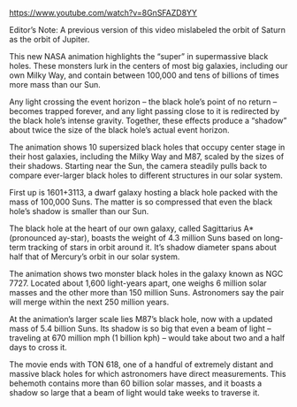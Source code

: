 https://www.youtube.com/watch?v=8GnSFAZD8YY

Editor’s Note: A previous version of this video mislabeled the orbit of Saturn as the orbit of Jupiter.

This new NASA animation highlights the “super” in supermassive black holes. These monsters lurk in the centers of most big galaxies, including our own Milky Way, and contain between 100,000 and tens of billions of times more mass than our Sun.
 
Any light crossing the event horizon – the black hole’s point of no return – becomes trapped forever, and any light passing close to it is redirected by the black hole’s intense gravity. Together, these effects produce a “shadow” about twice the size of the black hole’s actual event horizon.
 
The animation shows 10 supersized black holes that occupy center stage in their host galaxies, including the Milky Way and M87, scaled by the sizes of their shadows. Starting near the Sun, the camera steadily pulls back to compare ever-larger black holes to different structures in our solar system. 
 
First up is 1601+3113, a dwarf galaxy hosting a black hole packed with the mass of 100,000 Suns. The matter is so compressed that even the black hole’s shadow is smaller than our Sun. 
 
The black hole at the heart of our own galaxy, called Sagittarius A* (pronounced ay-star), boasts the weight of 4.3 million Suns based on long-term tracking of stars in orbit around it. It’s shadow diameter spans about half that of Mercury’s orbit in our solar system. 
 
The animation shows two monster black holes in the galaxy known as NGC 7727. Located about 1,600 light-years apart, one weighs 6 million solar masses and the other more than 150 million Suns. Astronomers say the pair will merge within the next 250 million years. 
 
At the animation’s larger scale lies M87’s black hole, now with a updated mass of 5.4 billion Suns. Its shadow is so big that even a beam of light – traveling at 670 million mph (1 billion kph) – would take about two and a half days to cross it. 
 
The movie ends with TON 618, one of a handful of extremely distant and massive black holes for which astronomers have direct measurements. This behemoth contains more than 60 billion solar masses, and it boasts a shadow so large that a beam of light would take weeks to traverse it.
